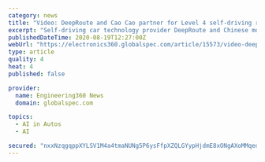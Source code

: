 ```yaml
---
category: news
title: "Video: DeepRoute and Cao Cao partner for Level 4 self-driving robotaxis"
excerpt: "Self-driving car technology provider DeepRoute and Chinese mobility vendor Cao Cao are collaborating on the development of Level 4 autonomous robotaxis for the Chinese market. The news comes just a few days after Chinese automotive vendor AutoX announced it had begun a robotaxi service in Shanghai,"
publishedDateTime: 2020-08-19T12:27:00Z
webUrl: "https://electronics360.globalspec.com/article/15573/video-deeproute-and-cao-cao-partner-for-level-4-self-driving-robotaxis"
type: article
quality: 4
heat: 4
published: false

provider:
  name: Engineering360 News
  domain: globalspec.com

topics:
  - AI in Autos
  - AI

secured: "nxxNzqgqppXYLSV1M4a4tmaNUNg5P6ysFfpXZQLGYypHjdmE8xONgAXoMMqed72cbs3KL+knOHirFF3kiVNuHycTtmk/nbgUjM/3TjALMdH9ULSszUbMC5Q406ZojOSMM8M4QJNjaTEnK5r5nK0aqGq1MAaDP4IJuNCQJ8ICotW+jR9LPXGMIt15qm8xryLnCxooRmPifTE5FkL23POj0kEaBAtUaVB74+K/zZo/F6n+cJzSCnmJ22fS0NvG7kI1pSxYEkzTAP1LXbh16gqhxoo1fTYv8deWD/uZyIbzEdD4CADkCievc6QQ4pUbSvhAQaiyhxScHqOuR4AmomuC6g==;Fae8sAvsW1ERpVFs9N4QzQ=="
---
```


